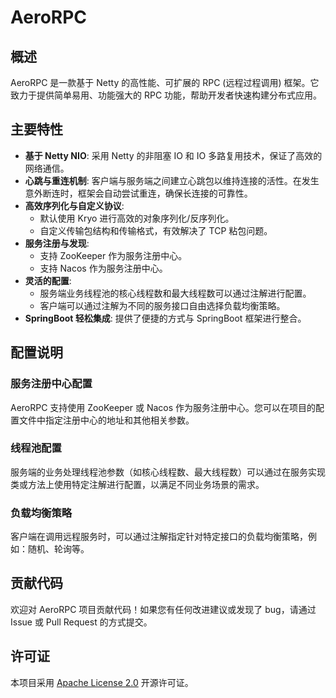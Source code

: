 # AeroRPC
## 概述

AeroRPC 是一款基于 Netty 的高性能、可扩展的 RPC (远程过程调用) 框架。它致力于提供简单易用、功能强大的 RPC 功能，帮助开发者快速构建分布式应用。

## 主要特性

*   **基于 Netty NIO**: 采用 Netty 的非阻塞 IO 和 IO 多路复用技术，保证了高效的网络通信。
*   **心跳与重连机制**: 客户端与服务端之间建立心跳包以维持连接的活性。在发生意外断连时，框架会自动尝试重连，确保长连接的可靠性。
*   **高效序列化与自定义协议**:
    *   默认使用 Kryo 进行高效的对象序列化/反序列化。
    *   自定义传输包结构和传输格式，有效解决了 TCP 粘包问题。
*   **服务注册与发现**:
    *   支持 ZooKeeper 作为服务注册中心。
    *   支持 Nacos 作为服务注册中心。
*   **灵活的配置**:
    *   服务端业务线程池的核心线程数和最大线程数可以通过注解进行配置。
    *   客户端可以通过注解为不同的服务接口自由选择负载均衡策略。
*   **SpringBoot 轻松集成**: 提供了便捷的方式与 SpringBoot 框架进行整合。


## 配置说明

### 服务注册中心配置

AeroRPC 支持使用 ZooKeeper 或 Nacos 作为服务注册中心。您可以在项目的配置文件中指定注册中心的地址和其他相关参数。

### 线程池配置

服务端的业务处理线程池参数（如核心线程数、最大线程数）可以通过在服务实现类或方法上使用特定注解进行配置，以满足不同业务场景的需求。

### 负载均衡策略

客户端在调用远程服务时，可以通过注解指定针对特定接口的负载均衡策略，例如：随机、轮询等。

## 贡献代码

欢迎对 AeroRPC 项目贡献代码！如果您有任何改进建议或发现了 bug，请通过 Issue 或 Pull Request 的方式提交。

## 许可证

本项目采用 [Apache License 2.0](LICENSE) 开源许可证。
